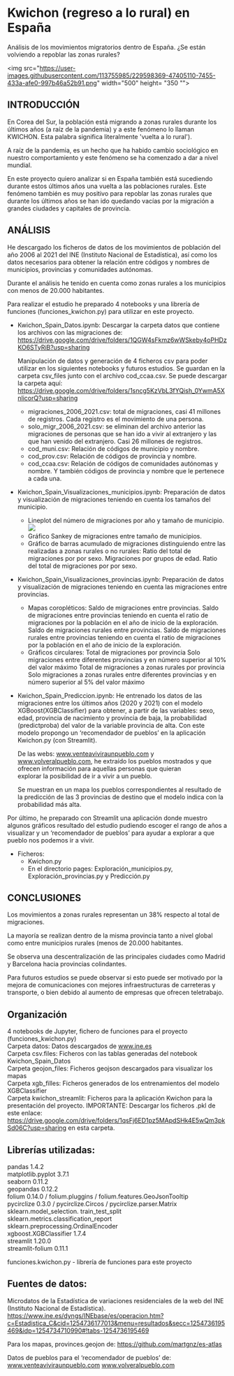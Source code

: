 # Kwichon (regreso a lo rural) en España
Análisis de los movimientos migratorios dentro de España. ¿Se están volviendo a repoblar las zonas rurales?

<img src="https://user-images.githubusercontent.com/113755985/229598369-47405110-7455-433a-afe0-997b46a52b91.png" width="500" height= "350
"">

## INTRODUCCIÓN
En Corea del Sur, la población está migrando a zonas rurales durante los últimos años (a raíz de la pandemia) y a este fenómeno lo llaman KWICHON. Esta palabra significa literalmente 'vuelta a lo rural').

A raíz de la pandemia, es un hecho que ha habido cambio sociológico en nuestro comportamiento y este fenómeno se ha comenzado a dar a nivel mundial.

En este proyecto quiero analizar si en España también está sucediendo durante estos últimos años una vuelta a las poblaciones rurales.
Este fenómeno también es muy positivo para repoblar las zonas rurales que durante los últimos años se han ido quedando vacías por la migración a grandes ciudades y capitales de provincia.


## ANÁLISIS
He descargado los ficheros de datos de los movimientos de población del año 2006 al 2021 del INE (Instituto Nacional de Estadística), así como los datos necesarios para obtener la relación entre códigos y nombres de municipios, provincias y comunidades autónomas.

Durante el análisis he tenido en cuenta como zonas rurales a los municipios con menos de 20.000 habitantes.

Para realizar el estudio he preparado 4 notebooks y una librería de funciones (funciones_kwichon.py) para utilizar en este proyecto.

- Kwichon_Spain_Datos.ipynb:
     Descargar la carpeta datos que contiene los archivos con las migraciones de: https://drive.google.com/drive/folders/1QGW4sFkmz6wWSkeby4oPHDzKO6STyRiB?usp=sharing
  
  Manipulación de datos y generación de 4 ficheros csv para poder utilizar en los siguientes notebooks y futuros estudios.
  Se guardan en la carpeta csv_files junto con el archivo cod_ccaa.csv.
  Se puede descargar la carpeta aquí: https://drive.google.com/drive/folders/1sncg5KzVbL3fYQish_0YwmA5XnlicorQ?usp=sharing

  * migraciones_2006_2021.csv: total de migraciones, casi 41 millones de registros. Cada registro es el movimiento de una persona.
  * solo_migr_2006_2021.csv: se eliminan del archivo anterior las migraciones de personas que se han ido a vivir al extranjero y las que han venido del extranjero. 
                             Casi 26 millones de registros.
  * cod_muni.csv: Relación de códigos de municipio y nombre.
  * cod_prov.csv: Relación de códigos de provincia y nombre.
  * cod_ccaa.csv: Relación de códigos de comunidades autónomas y nombre. Y también códigos de provincia y nombre que le pertenece a cada una.

- Kwichon_Spain_Visualizaciones_municipios.ipynb: Preparación de datos y visualización de migraciones teniendo en cuenta los tamaños del municipio.
  * Lineplot del número de migraciones por año y tamaño de municipio.
    <img src =  "https://github.com/Laura-Martin-Perez/Kwichon-in-Spain-/assets/113755985/805c2175-a784-4c62-ac96-497c8e38a844">
  * Gráfico Sankey de migraciones entre tamaño de municipios.
  * Gráfico de barras acumulado de migraciones distinguiendo entre las realizadas a zonas rurales o no rurales:
      Ratio del total de migraciones por por sexo.
      Migraciones por grupos de edad.
      Ratio del total de migraciones por por sexo.

- Kwichon_Spain_Visualizaciones_provincias.ipynb: Preparación de datos y visualización de migraciones teniendo en cuenta las migraciones entre provincias.
  * Mapas coropléticos:
      Saldo de migraciones entre provincias.
      Saldo de migraciones entre provincias teniendo en cuenta el ratio de migraciones por la población en el año de inicio de la exploración.
      Saldo de migraciones rurales entre provincias.
      Saldo de migraciones rurales entre provincias teniendo en cuenta el ratio de migraciones por la población en el año de inicio de la exploración.  
   * Gráficos circulares:
      Total de migraciones por provincia
      Solo migraciones entre diferentes provincias y en número superior al 10% del valor máximo
      Total de migraciones a zonas rurales por provincia  
      Solo migraciones a zonas rurales entre diferentes provincias y en número superior al 5% del valor máximo

- Kwichon_Spain_Prediccion.ipynb: He entrenado  los datos de las migraciones entre los últimos años (2020 y 2021) con el modelo XGBoost(XGBClassifier) para obtener, a partir de las variables: sexo, edad, provincia de nacimiento y provincia de baja, la probabilidad (predictproba) del valor de la variable provincia de alta.
  Con este modelo propongo un ‘recomendador de pueblos’ en la aplicación Kwichon.py (con Streamlit).
  
  De las webs:  www.venteaviviraunpueblo.com y www.volveralpueblo.com, he extraído los pueblos mostrados y que ofrecen información para aquellas personas que quieran   
  explorar la posibilidad de ir a vivir a un pueblo.

  Se muestran en un mapa los pueblos correspondientes al resultado de la predicción de las 3 provincias de destino que el modelo indica con la probabilidad más alta.


Por último, he preparado con Streamlit una aplicación donde muestro algunos gráficos resultado del estudio pudiendo escoger el rango de años a visualizar y un ‘recomendador de pueblos’ para ayudar a explorar a que pueblo nos podemos ir a vivir.
 - Ficheros:
   * Kwichon.py
   * En el directorio pages: Exploración_municipios.py, Exploración_provincias.py y Predicción.py


## CONCLUSIONES

Los movimientos a zonas rurales representan un 38% respecto al total de migraciones.

La mayoría se realizan dentro de la misma provincia tanto a nivel global como entre municipios rurales (menos de 20.000 habitantes.

Se observa una descentralización de las principales ciudades como Madrid y Barcelona hacia provincias colindantes.

Para futuros estudios se puede observar si esto puede ser motivado por la mejora de comunicaciones con mejores infraestructuras de carreteras y transporte, o bien debido al aumento de empresas que ofrecen teletrabajo.


## Organización

4 notebooks de Jupyter, fichero de funciones para el proyecto (funciones_kwichon.py)  
Carpeta datos:  Datos descargados de www.ine.es  
Carpeta csv.files: Ficheros con las tablas generadas del notebook Kwichon_Spain_Datos  
Carpeta geojon_files: Ficheros geojson descargados para visualizar los mapas  
Carpeta xgb_filles: Ficheros generados de los entrenamientos del modelo XGBClassifier  
Carpeta kwichon_streamlit: Ficheros para la aplicación Kwichon para la presentación del proyecto. IMPORTANTE: Descargar los ficheros .pkl de este enlace: https://drive.google.com/drive/folders/1qsFj6ED1pz5MApdSHk4E5wQm3pkSd06C?usp=sharing en esta carpeta.


## Librerías utilizadas:
pandas 1.4.2  
matplotlib.pyplot 3.7.1  
seaborn 0.11.2  
geopandas 0.12.2  
folium 0.14.0  /  folium.pluggins  /  folium.features.GeoJsonTooltip  
pycirclize 0.3.0  / pycirclize.Circos   /  pycirclize.parser.Matrix  
sklearn.model_selection. train_test_split  
sklearn.metrics.classification_report  
sklearn.preprocessing.OrdinalEncoder  
xgboost.XGBClassifier  1.7.4  
streamlit 1.20.0  
streamlit-folium 0.11.1  

funciones.kwichon.py - librería de funciones para este proyecto


## Fuentes de datos:

Microdatos de la Estadística de variaciones residenciales de la web del INE (Instituto Nacional de Estadística).
https://www.ine.es/dyngs/INEbase/es/operacion.htm?c=Estadistica_C&cid=1254736177013&menu=resultados&secc=1254736195469&idp=1254734710990#!tabs-1254736195469

Para los mapas, provinces.geojon de:   https://github.com/martgnz/es-atlas

Datos de pueblos para el ‘recomendador de pueblos’ de:
 www.venteaviviraunpueblo.com 
 www.volveralpueblo.com


